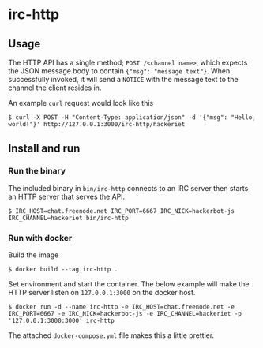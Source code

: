 # irc-http

## Usage

The HTTP API has a single method; `POST /<channel name>`, which expects
the JSON message body to contain `{"msg": "message text"}`. When successfully
invoked, it will send a `NOTICE` with the message text to the channel the
client resides in.

An example `curl` request would look like this

```
$ curl -X POST -H "Content-Type: application/json" -d '{"msg": "Hello, world!"}' http://127.0.0.1:3000/irc-http/hackeriet
```

## Install and run

### Run the binary

The included binary in `bin/irc-http` connects to an IRC server then
starts an HTTP server that serves the API.

```
$ IRC_HOST=chat.freenode.net IRC_PORT=6667 IRC_NICK=hackerbot-js IRC_CHANNEL=hackeriet bin/irc-http
```

### Run with docker

Build the image

```
$ docker build --tag irc-http .
```

Set environment and start the container. The below example will make the
HTTP server listen on `127.0.0.1:3000` on the docker host.

```
$ docker run -d --name irc-http -e IRC_HOST=chat.freenode.net -e IRC_PORT=6667 -e IRC_NICK=hackerbot-js -e IRC_CHANNEL=hackeriet -p '127.0.0.1:3000:3000' irc-http
```

The attached `docker-compose.yml` file makes this a little prettier.
